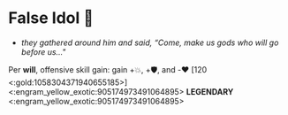 # **False Idol 🐏** 
- *they gathered around him and said, “Come, make us gods who will go before us..."*

Per __will__, offensive skill gain: gain +💥, +🛡️, and -❤️ [120 <:gold:1058304371940655185>]
<:engram_yellow_exotic:905174973491064895> __LEGENDARY__ <:engram_yellow_exotic:905174973491064895>